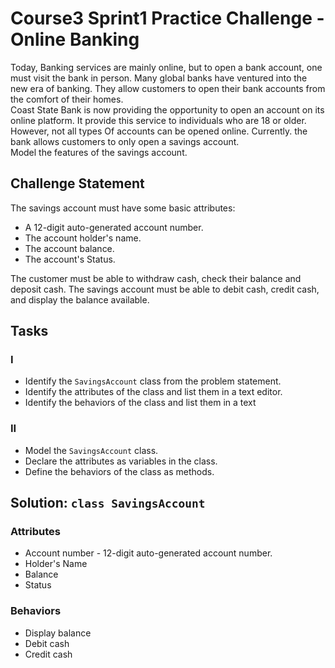# Course3 Sprint1 Practice Challenge - Online Banking

Today, Banking services are mainly online, but to open a bank account, one must visit the bank in person. Many global banks have ventured into the new era of banking. They allow customers to open their bank accounts from the comfort of their homes.\
Coast State Bank is now providing the opportunity to open an account on its online platform. It provide this service to individuals who are 18 or older. However, not all types Of accounts can be opened online. Currently. the bank allows customers to only open a savings account.\
Model the features of the savings account.

## Challenge Statement

The savings account must have some basic attributes:

- A 12-digit auto-generated account number.
- The account holder's name.
- The account balance.
- The account's Status.

The customer must be able to withdraw cash, check their balance and deposit cash.
The savings account must be able to debit cash, credit cash, and display the balance available.

## Tasks

### I

- Identify the `SavingsAccount` class from the problem statement.
- Identify the attributes of the class and list them in a text editor.
- Identify the behaviors of the class and list them in a text

### II

- Model the `SavingsAccount` class.
- Declare the attributes as variables in the class.
- Define the behaviors of the class as methods.

## Solution: `class SavingsAccount`

### Attributes

- Account number - 12-digit auto-generated account number.
- Holder's Name
- Balance
- Status

### Behaviors

- Display balance
- Debit cash
- Credit cash
